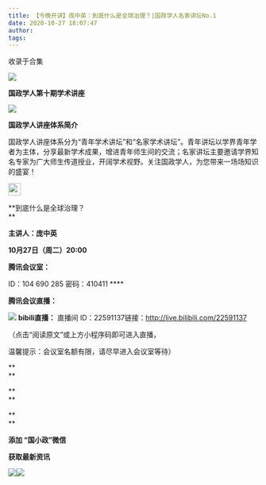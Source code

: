 ```yaml
---
title: 【今晚开讲】庞中英：到底什么是全球治理？|国政学人名家讲坛No.1
date: 2020-10-27 18:07:47
author: 
tags: 
---
```



收录于合集

![](/images/1819/2.jpeg)  
  

  

**国政学人第十期学术讲座**

  

![](/images/1819/3.jpeg)

  

 **国政学人讲座体系简介**

国政学人讲座体系分为“青年学术讲坛”和“名家学术讲坛”。青年讲坛以学界青年学者为主体，分享最新学术成果，增进青年师生间的交流；名家讲坛主要邀请学界知名专家为广大师生传道授业，开阔学术视野。关注国政学人，为您带来一场场知识的盛宴！

  

<img src='/images/1819/4.jpeg' width='25' height='25' />

 **到底什么是全球治理？  
**

  

 **主讲人：庞中英**

  

 **10月27日（周二）20:00**

  

 **腾讯会议室：**

ID：104 690 285 密码：410411 ****

  

 **腾讯会议直播：**

![](/images/1819/5.png) **bibili直播：** 直播间
ID：22591137链接：http://live.bilibili.com/22591137

（点击“阅读原文”或上方小程序码即可进入直播，

温馨提示：会议室名额有限，请尽早进入会议室等待）

  

**  
**

**  
**

**  
**

**添加 “国小政”微信**

 **获取最新资讯**

![](/images/1819/6.jpeg)![](/images/1819/7.gif)  

